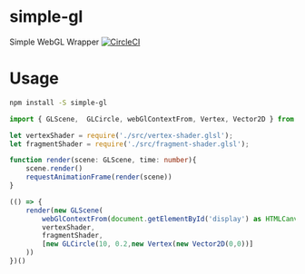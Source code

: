 # simple-gl
Simple WebGL Wrapper [![CircleCI](https://circleci.com/gh/bobjamin/simple-gl/tree/master.svg?style=svg)](https://circleci.com/gh/bobjamin/simple-gl/tree/master)


# Usage
```bash
npm install -S simple-gl
```

```typescript
import { GLScene,  GLCircle, webGlContextFrom, Vertex, Vector2D } from 'simple-gl'

let vertexShader = require('./src/vertex-shader.glsl');
let fragmentShader = require('./src/fragment-shader.glsl');

function render(scene: GLScene, time: number){
    scene.render()
    requestAnimationFrame(render(scene))
}

(() => {
    render(new GLScene(
        webGlContextFrom(document.getElementById('display') as HTMLCanvasElement),
        vertexShader,
        fragmentShader,
        [new GLCircle(10, 0.2,new Vertex(new Vector2D(0,0))]
    ))
})()
```

